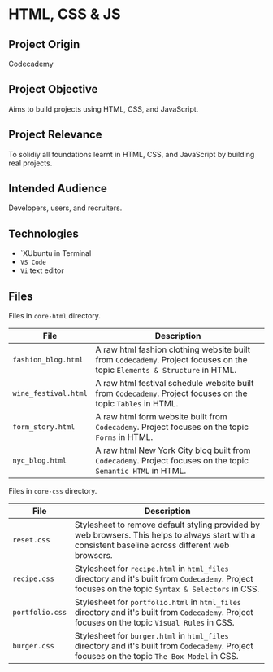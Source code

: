 # HTML, CSS & JS 

## Project Origin
Codecademy

## Project Objective
Aims to build projects using HTML, CSS, and JavaScript.

## Project Relevance
To solidiy all foundations learnt in HTML, CSS, and JavaScript by building real projects.

## Intended Audience
Developers, users, and recruiters.

## Technologies
* `XUbuntu in Terminal
* `VS Code `
* `Vi` text editor

## Files
Files in `core-html` directory.

| File | Description |
| - | - |
|`fashion_blog.html`| A raw html fashion clothing website built from `Codecademy`. Project focuses on the topic `Elements & Structure` in HTML.|
|`wine_festival.html`| A raw html festival schedule website built from `Codecademy`. Project focuses on the topic `Tables` in HTML.|
|`form_story.html`| A raw html form website built from `Codecademy`. Project focuses on the topic `Forms` in HTML.|
|`nyc_blog.html`| A raw html New York City bloq built from `Codecademy`. Project focuses on the topic `Semantic HTML` in HTML.|

Files in `core-css` directory.

| File | Description |
| - | - |
|`reset.css`| Stylesheet to remove default styling provided by web browsers. This helps to always start with a consistent baseline across different web browsers.|
|`recipe.css`| Stylesheet for `recipe.html` in `html_files` directory and it's built from `Codecademy`. Project focuses on the topic `Syntax & Selectors` in CSS.|
|`portfolio.css`| Stylesheet for `portfolio.html` in `html_files` directory and it's built from `Codecademy`. Project focuses on the topic `Visual Rules` in CSS.|
|`burger.css`| Stylesheet for `burger.html` in `html_files` directory and it's built from `Codecademy`. Project focuses on the topic `The Box Model` in CSS.|